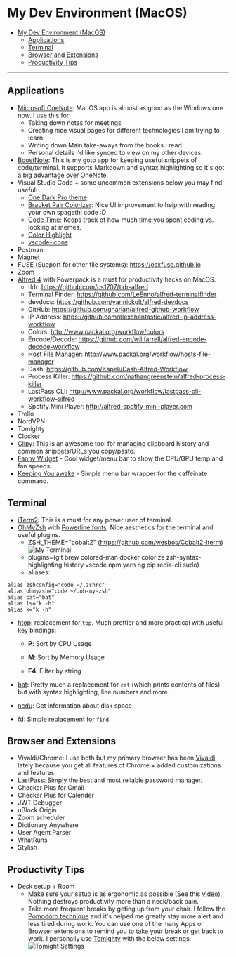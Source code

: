 # My Dev Environment (MacOS)

- [My Dev Environment (MacOS)](#my-dev-environment-macos)
  - [Applications](#applications)
  - [Terminal](#terminal)
  - [Browser and Extensions](#browser-and-extensions)
  - [Productivity Tips](#productivity-tips)

---

## Applications
* [Microsoft OneNote](http://www.onenote.com): MacOS app is almost as good as the Windows one now. I use this for:
  * Taking down notes for meetings
  * Creating nice visual pages for different technologies I am trying to learn.
  * Writing down Main take-aways from the books I read.
  * Personal details I'd like synced to view on my other devices.
* [BoostNote](https://boostnote.io/): This is my goto app for keeping useful snippets of code/terminal. It supports Markdown and syntax highlighting so it's got a big advantage over OneNote.
* Visual Studio Code + some uncommon extensions below you may find useful:
  * [One Dark Pro theme](https://marketplace.visualstudio.com/items?itemName=zhuangtongfa.Material-theme)
  * [Bracket Pair Colorizer](https://marketplace.visualstudio.com/items?itemName=CoenraadS.bracket-pair-colorizer): Nice UI improvement to help with reading your own spagethi code :D
  * [Code Time](https://marketplace.visualstudio.com/items?itemName=softwaredotcom.swdc-vscode): Keeps track of how much time you spent coding vs. looking at memes.
  * [Color Highlight](https://marketplace.visualstudio.com/items?itemName=naumovs.color-highlight)
  * [vscode-icons](https://marketplace.visualstudio.com/items?itemName=vscode-icons-team.vscode-icons)
* Postman
* Magnet
* FUSE (Support for other file systems): https://osxfuse.github.io
* Zoom
* [Alfred 4](https://www.alfredapp.com/) with Powerpack is a must for productivity hacks on MacOS.
  * tldr: https://github.com/cs1707/tldr-alfred
  * Terminal Finder: https://github.com/LeEnno/alfred-terminalfinder
  * devdocs: https://github.com/yannickglt/alfred-devdocs
  * GitHub: https://github.com/gharlan/alfred-github-workflow
  * IP Address: https://github.com/alexchantastic/alfred-ip-address-workflow
  * Colors: http://www.packal.org/workflow/colors
  * Encode/Decode: https://github.com/willfarrell/alfred-encode-decode-workflow
  * Host File Manager: http://www.packal.org/workflow/hosts-file-manager
  * Dash: https://github.com/Kapeli/Dash-Alfred-Workflow
  * Process Killer: https://github.com/nathangreenstein/alfred-process-killer
  * LastPass CLI: http://www.packal.org/workflow/lastpass-cli-workflow-alfred
  * Spotify Mini Player: http://alfred-spotify-mini-player.com
* Trello
* NordVPN
* Tomighty
* Clocker
* [Clipy](https://github.com/Clipy/Clipy): This is an awesome tool for managing clipboard history and common snippets/URLs you copy/paste.
* [Fanny Widget](https://fannywidget.com) - Cool widget/menu bar to show the CPU/GPU temp and fan speeds.
* [Keeping You awake](https://github.com/newmarcel/KeepingYouAwake) - Simple menu bar wrapper for the caffeinate command.


## Terminal
* [iTerm2](https://www.iterm2.com/features.html): This is a must for any power user of terminal.
* [OhMyZsh](https://github.com/robbyrussell/oh-my-zsh) with [Powerline fonts](https://github.com/powerline/fonts): Nice aesthetics for the terminal and useful plugins.
  * ZSH_THEME="cobalt2" (https://github.com/wesbos/Cobalt2-iterm)
  ![My Terminal](https://i.imgur.com/NuU9yds.png)
  * plugins=(git brew colored-man docker colorize zsh-syntax-highlighting history vscode npm yarn ng pip redis-cli sudo)
  * aliases:
 ```
 alias zshconfig="code ~/.zshrc"
 alias ohmyzsh="code ~/.oh-my-zsh"
 alias cat="bat"
 alias ls="k -h"
 alias k="k -h"
 ```
* [htop](https://github.com/hishamhm/htop): replacement for `top`. Much prettier and more practical with useful key bindings:

  * **P**: Sort by CPU Usage

  * **M**: Sort by Memory Usage

  * **F4**: Filter by string

* [bat](https://github.com/sharkdp/bat): Pretty much a replacement for `cat` (which prints contents of files) but with syntax highlighting, line numbers and more.
* [ncdu](https://dev.yorhel.nl/ncdu): Get information about disk space.
* [fd](https://github.com/sharkdp/fd/): Simple replacement for `find`.


## Browser and Extensions
* Vivaldi/Chrome: I use both but my primary browser has been [Vivaldi](https://vivaldi.com) lately because you get all features of Chrome + added customizations and features.
* LastPass: Simply the best and most reliable password manager.
* Checker Plus for Gmail
* Checker Plus for Calender
* JWT Debugger
* uBlock Origin
* Zoom scheduler
* Dictionary Anywhere
* User Agent Parser
* WhatRuns
* Stylish

## Productivity Tips
* Desk setup + Room
  * Make sure your setup is as ergonomic as possible (See this [video](https://www.youtube.com/watch?v=MTL8EBBH69o)). Nothing destroys productivity more than a neck/back pain.
  * Take more frequent breaks by geting up from your chair. I follow the [Pomodoro technique](https://en.wikipedia.org/wiki/Pomodoro_Technique) and it's helped me greatly stay more alert and less tired during work. You can use one of the many Apps or Browser extensions to remind you to take your break or get back to work. I personally use [Tomighty](http://www.tomighty.org) with the below settings:
  ![Tomight Settings](https://i.imgur.com/SYmmDz7.png)

